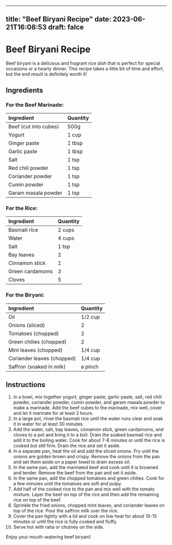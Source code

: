 
---
title: "Beef Biryani Recipe"
date: 2023-06-21T16:08:53
draft: falce
---

# Beef Biryani Recipe

Beef biryani is a delicious and fragrant rice dish that is perfect for special occasions or a hearty dinner. This recipe takes a little bit of time and effort, but the end result is definitely worth it!

## Ingredients

### For the Beef Marinade:

| Ingredient | Quantity |
| :--- | :--- |
| Beef (cut into cubes) | 500g |
| Yogurt | 1 cup |
| Ginger paste | 1 tbsp |
| Garlic paste | 1 tbsp |
| Salt | 1 tsp |
| Red chili powder | 1 tsp |
| Coriander powder | 1 tsp |
| Cumin powder | 1 tsp |
| Garam masala powder | 1 tsp |

### For the Rice:

| Ingredient | Quantity |
| :--- | :--- |
| Basmati rice | 2 cups |
| Water | 4 cups |
| Salt | 1 tsp |
| Bay leaves | 2 |
| Cinnamon stick | 1 |
| Green cardamoms | 3 |
| Cloves | 5 |

### For the Biryani:

| Ingredient | Quantity |
| :--- | :--- |
| Oil | 1/2 cup |
| Onions (sliced) | 2 |
| Tomatoes (chopped) | 2 |
| Green chilies (chopped) | 2 |
| Mint leaves (chopped) | 1/4 cup |
| Coriander leaves (chopped) | 1/4 cup |
| Saffron (soaked in milk) | a pinch |

## Instructions

1. In a bowl, mix together yogurt, ginger paste, garlic paste, salt, red chili powder, coriander powder, cumin powder, and garam masala powder to make a marinade. Add the beef cubes to the marinade, mix well, cover and let it marinate for at least 2 hours.
2. In a large pot, rinse the basmati rice until the water runs clear and soak it in water for at least 30 minutes.
3. Add the water, salt, bay leaves, cinnamon stick, green cardamoms, and cloves to a pot and bring it to a boil. Drain the soaked basmati rice and add it to the boiling water. Cook for about 7-8 minutes or until the rice is cooked but still firm. Drain the rice and set it aside.
4. In a separate pan, heat the oil and add the sliced onions. Fry until the onions are golden brown and crispy. Remove the onions from the pan and set them aside on a paper towel to drain excess oil.
5. In the same pan, add the marinated beef and cook until it is browned and tender. Remove the beef from the pan and set it aside.
6. In the same pan, add the chopped tomatoes and green chilies. Cook for a few minutes until the tomatoes are soft and pulpy.
7. Add half of the cooked rice to the pan and mix well with the tomato mixture. Layer the beef on top of the rice and then add the remaining rice on top of the beef. 
8. Sprinkle the fried onions, chopped mint leaves, and coriander leaves on top of the rice. Pour the saffron milk over the rice.
9. Cover the pan tightly with a lid and cook on low heat for about 10-15 minutes or until the rice is fully cooked and fluffy.
10. Serve hot with raita or chutney on the side.

Enjoy your mouth-watering beef biryani!
